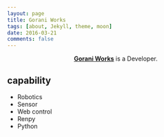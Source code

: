 ```yaml
---
layout: page
title: Gorani Works
tags: [about, Jekyll, theme, moon]
date: 2016-03-21
comments: false
---
```

    
<center><a href="https://github.com/goraniworks/"><b>Gorani Works</b></a> is a Developer. </center>

## capability
* Robotics
* Sensor
* Web control
* Renpy
* Python


<!-- ## Preview

{% capture images %}
    https://cloud.githubusercontent.com/assets/754514/14509720/61c61058-01d6-11e6-93ab-0918515ecd56.png
    https://cloud.githubusercontent.com/assets/754514/14509716/61ac6c8e-01d6-11e6-879f-8308883de790.png
{% endcapture %}
{% include gallery images=images caption="Screenshots of Moon Theme" cols=2 %}

See a [live version of Moon](http://taylantatli.github.io/Moon) hosted on GitHub. -->

<!-- ## Getting Started

To learn how to install and use this theme check out the [Setup Guide](http://taylantatli.me/Moon/moon-theme/) for more information.
      
[Install Moon](https://github.com/TaylanTatli/Moon){: .btn} -->
